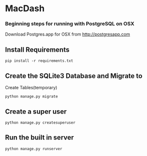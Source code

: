 # MacDash

### Beginning steps for running with PostgreSQL on OSX
Download Postgres.app for OSX from http://postgresapp.com

## Install Requirements
```
pip install -r requirements.txt
```

## Create the SQLite3 Database and Migrate to 
Create Tables(temporary)
```
python manage.py migrate
```

## Create a super user
```
python manage.py createsuperuser
```

## Run the built in server
```
python manage.py runserver
```
